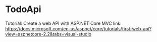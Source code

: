 # TodoApi

Tutorial: Create a web API with ASP.NET Core MVC
link: https://docs.microsoft.com/en-us/aspnet/core/tutorials/first-web-api?view=aspnetcore-2.2&tabs=visual-studio
